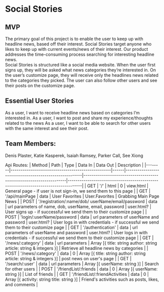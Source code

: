 # Social Stories

 
## MVP
The primary goal of this project is to enable the user to keep up with headline news, based off their interest.  Social Stories target anyone who likes to keep up with current events/news of their interest.  Our product addresses the time-consuming process searching for interesting headline news.  
Social Stories is structured like a social media website. When the user first signs up, they will be asked what news categories they’re interested in.  On the user’s customize page, they will receive only the headlines news related to the categories they picked.   The user can also follow other users and see their posts on the customize page.
 
## Essential User Stories
As a user, I want to receive headline news based on categories I’m interested in.
As a user, I want to post and share my experience/thoughts related to the news
As a user, I want to be able to search for other users with the same interest and see their post.
 
## Team Members:
Denis Plaster, Katie Kasperek, Isaiah Ramsey, Parker Call, See Xiong



Api Routes:
| Method | Path                                              | Type | Data In                                                | Data Out                                                            | Description                                                                         |
|--------|---------------------------------------------------|------|--------------------------------------------------------|---------------------------------------------------------------------|-------------------------------------------------------------------------------------|
| GET    | '/'                                               | html | 0                                                      | view.html                                                           | General page - if user is not sign-in, we send them to this page                    |
| GET    | '/api/mainPage                                    | data | User Favorites                                         | User.Favorites                                                      | Grabbing Main Page News                                                             |
| POST   | '/registration/:name/dob/ userName/email/password | data | url parameters of name, dob, userName, email, password | user.html?                                                          | User signs up - if successful we send them to their customize page                  |
| POST   | 'login/:userName/password                         | data | url parameters of userName  and password               | user.html?                                                          | User logs in with credentials - if successful we send them to their  customize page |
| GET    | '/authentication'                                 | data | url parameters of userName and password                | user.html?                                                          | User logs in with credentials - if successful we send them to  their customize page |
| GET    | '/news/:category'                                 | data | url parameters                                         | Array [{ title: string author: string article: string & integers }] | Retrieve all headline news by categories                                            |
| POST   | '/news/:category'                                 | data | 0                                                      | Array [{ title: string author: string article: string & integers }] | post news on user's page                                                            |
| GET    | '/search/:user'                                   | data | url parameters                                         | Array [{ userName: string }]                                        | Search for other users                                                              |
| POST   | '/friendList/:friends                             | data | 0                                                      | Array [{ userName: string }]                                        | List of friends                                                                     |
| GET    | '/friendList/:friendActivities                    | data | 0                                                      | Array [{ activity: string title: string }]                          | Friend's activities such as posts, likes, and comments                              |